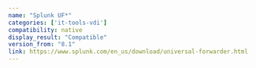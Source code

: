 ```yaml
---
name: "Splunk UF*"
categories: ['it-tools-vdi']
compatibility: native
display_result: "Compatible"
version_from: "8.1"
link: https://www.splunk.com/en_us/download/universal-forwarder.html
---
```

